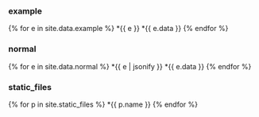 ### example

{% for e in site.data.example %}
*{{ e }}
*{{ e.data }}
{% endfor %}

### normal

{% for e in site.data.normal %}
*{{ e | jsonify }}
*{{ e.data }}
{% endfor %}

### static_files

{% for p in site.static_files %}
*{{ p.name }}
{% endfor %}
